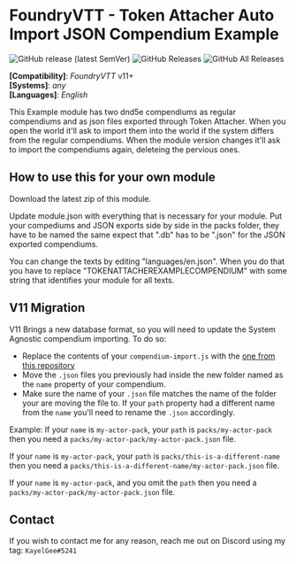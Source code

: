 # FoundryVTT - Token Attacher Auto Import JSON Compendium Example
![GitHub release (latest SemVer)](https://img.shields.io/github/v/release/KayelGee/token-attacher-compendium-example?style=for-the-badge) 
![GitHub Releases](https://img.shields.io/github/downloads/KayelGee/token-attacher-compendium-example/latest/total?style=for-the-badge) 
![GitHub All Releases](https://img.shields.io/github/downloads/KayelGee/token-attacher-compendium-example/total?style=for-the-badge&label=Downloads+total)  

**[Compatibility]**: *FoundryVTT* v11+  
**[Systems]**: *any*  
**[Languages]**: *English*  

This Example module has two dnd5e compendiums as regular compendiums and as json files exported through Token Attacher. 
When you open the world it'll ask to import them into the world if the system differs from the regular compendiums.
When the module version changes it'll ask to import the compendiums again, deleteing the pervious ones.

## How to use this for your own module

Download the latest zip of this module.

Update module.json with everything that is necessary for your module.
Put your compediums and JSON exports side by side in the packs folder, they have to be named the same expect that ".db" has to be ".json" for the JSON exported compendiums.

You can change the texts by editing "languages/en.json". When you do that you have to replace "TOKENATTACHEREXAMPLECOMPENDIUM" with some string that identifies your module for all texts.

## V11 Migration

V11 Brings a new database format, so you will need to update the System Agnostic compendium importing.
To do so:

- Replace the contents of your `compendium-import.js` with the [one from this repository](https://github.com/KayelGee/token-attacher-compendium-example/blob/master/scripts/compendium-import.js)
- Move the `.json` files you previously had inside the new folder named as the `name` property of your compendium.
- Make sure the name of your `.json` file matches the name of the folder your are moving the file to. If your `path` property had a different name from the `name` you'll need to rename the `.json` accordingly.

Example:
If your `name` is `my-actor-pack`, your `path` is `packs/my-actor-pack` then you need a `packs/my-actor-pack/my-actor-pack.json` file.

If your `name` is `my-actor-pack`, your `path` is `packs/this-is-a-different-name` then you need a `packs/this-is-a-different-name/my-actor-pack.json` file.

If your `name` is `my-actor-pack`, and you omit the `path` then you need a `packs/my-actor-pack/my-actor-pack.json` file.

## Contact

If you wish to contact me for any reason, reach me out on Discord using my tag: `KayelGee#5241`
